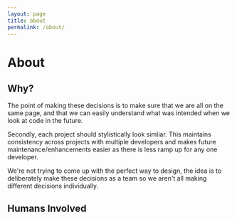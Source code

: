 ```yaml
---
layout: page
title: about
permalink: /about/
---
```


# About

## Why?

The point of making these decisions is to make sure that we are all on the same page, and that we can easily understand what was intended when we look at code in the future. 

Secondly, each project should stylistically look simliar. This maintains consistency across projects with multiple developers and makes future maintenance/enhancements easier as there is less ramp up for any one developer.

We're not trying to come up with the perfect way to design, the idea is to deliberately make these decisions as a team so we aren't all making different decisions individually. 

## Humans Involved

